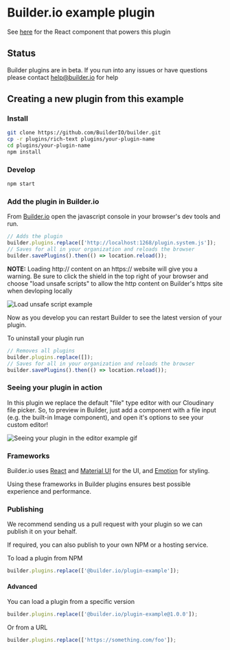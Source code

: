 # Builder.io example plugin

See [here](src/plugin.tsx) for the React component that powers this plugin

## Status

Builder plugins are in beta. If you run into any issues or have questions please
contact help@builder.io for help

## Creating a new plugin from this example

### Install

```bash
git clone https://github.com/BuilderIO/builder.git
cp -r plugins/rich-text plugins/your-plugin-name
cd plugins/your-plugin-name
npm install
```

### Develop

```bash
npm start
```

### Add the plugin in Builder.io

From [Builder.io](https://builder.io) open the javascript console in your browser's dev tools and run.

```js
// Adds the plugin
builder.plugins.replace(['http://localhost:1268/plugin.system.js']);
// Saves for all in your organization and reloads the browser
builder.savePlugins().then(() => location.reload());
```

**NOTE:** Loading http:// content on an https:// website will give you a warning. Be sure to click the shield in the top right of your browser and choose "load unsafe scripts" to allow the http content on Builder's https site when devloping locally

<img alt="Load unsafe script example" src="https://i.stack.imgur.com/uSaLL.png">

Now as you develop you can restart Builder to see the latest version of your plugin.

To uninstall your plugin run

```js
// Removes all plugins
builder.plugins.replace([]);
// Saves for all in your organization and reloads the browser
builder.savePlugins().then(() => location.reload());
```

### Seeing your plugin in action

In this plugin we replace the default "file" type editor with our Cloudinary file picker. So, to preview in Builder, just add a component with a file input (e.g. the built-in Image component), and open it's options to see your custom editor!

<img src="https://i.imgur.com/uVOLn7A.gif" alt="Seeing your plugin in the editor example gif">

### Frameworks

Builder.io uses [React](https://github.com/facebook/react) and [Material UI](https://github.com/mui-org/material-ui) for the UI, and [Emotion](https://github.com/emotion-js/emotion) for styling.

Using these frameworks in Builder plugins ensures best possible experience and performance.

### Publishing

We recommend sending us a pull request with your plugin so we can publish it on your behalf.

If required, you can also publish to your own NPM or a hosting service.

To load a plugin from NPM

```js
builder.plugins.replace(['@builder.io/plugin-example']);
```

#### Advanced

You can load a plugin from a specific version

```js
builder.plugins.replace(['@builder.io/plugin-example@1.0.0']);
```

Or from a URL

```js
builder.plugins.replace(['https://something.com/foo']);
```
